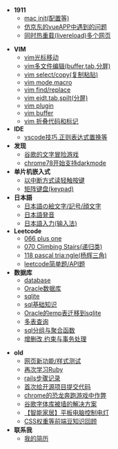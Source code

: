 - **1911**
    - [mac init(配置等)](2019/11/mac-init)
    - [仿京东的vueAPP中遇到的问题](2019/11/jd-vue-problem)
    - [同时热重载(livereload)多个网页](2019/11/multi-livereload.md)
<!-- archive -->
- **VIM**
    - [vim光标移动](archive/vim/cursor)
    - [vim多文件编辑(buffer,tab,分屏)](archive/vim/multi-files)
    - [vim select/copy(复制粘贴)](archive/vim/copy)
    - [vim mode,macro](archive/vim/mode)
    - [vim find/replace](archive/vim/find)
    - [vim eidt,tab,spilt(分屏)](archive/vim/edit)
    - [vim plugin](archive/vim/plugin.md)
    - [vim buffer](archive/vim/buffer.md)
    - [vim 折叠代码和标记](archive/vim/collapse)
- **IDE**
    - [vscode技巧,正则表达式置换等](archive/IDE/vscode/index)    
- **发现**
    - [谷歌的文字冒险游戏](archive/discover/google-text-adventure)
    - [chrome78开始支持darkmode](archive/discover/chrome-dark-mode)
- **单片机嵌入式**
    - [以中断方式读轻触按键](archive/embedded/button-interrupt/index)
    - [矩阵键盘(keypad)](archive/embedded/keypad/index)
- **日本語**
    - [日本語の絵文字/記号/顔文字](archive/japanese/kigou)
    - [日本語発音](archive/japanese/hatsuon)
    - [日本語入力(输入法)](archive/japanese/nyuuryoku)
- **Leetcode**
    - [066 plus one](archive/leetcode/066-plus-one)
    - [070 Climbing Stairs(递归类)](archive/leetcode/070-climbing-stairs)
    - [118 pascal tria:ngle(杨辉三角)](archive/leetcode/118-pascal-triangle)
    - [leetcode简单题/API题](archive/leetcode/leetcode-easy)
- **数据库**
    - [database](archive/database/database)
    - [Oracle数据库](archive/database/oracle-database/index)
    - [sqlite](archive/database/sqlite)
    - [sql基础知识](archive/database/sql-basic)
    - [Oracle的emp表迁移到sqlite](archive/database/oracle-migrate-to-sqlite/index)
    - [多表查询](archive/database/multi-table-query)
    - [sql分组与聚合函数](archive/database/sql-group)
    - [增删改,约束与事务处理](archive/database/sql-update)
<!-- /archive -->

- **old**
    - [网页新功能/样式测试](old/test)
    - [再次学习Ruby](old/ruby-restudy)
    - [rails步骤记录](old/rails-step)
    - [首次给开源项目提交代码](old/pull-request-to-scoop/index)
    - [chrome的恐龙奔跑游戏中作弊](old/chrome-game-cheat/index)
    - [谷歌字体库被墙的解决方案](old/google-font-block-solution)
    - [【智能家居】平板电脑控制电灯](old/rpi-gpio.md)
    - [CSS权重等前端豆知识回顾](old/css-specificity)
- **联系我**
    - [我的简历](old/resume.html)